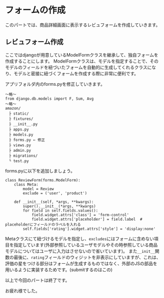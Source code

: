 # フォームの作成
このパートでは、商品詳細画面に表示するレビュフォームを作成していきます。

## レビュフォーム作成
ここではdjangoが用意しているModelFormクラスを継承して、独自フォームを作成することにします。
ModelFormクラスは、モデルを指定することで、そのモデルのフィールドを紐づいたフォームを自動的に生成してくれるクラスになり、モデルと密接に紐づくフォームを作成する際に非常に便利です。

アプリフォルダ内のforms.pyを修正していきます。
```
〜略〜
from django.db.models import F, Sum, Avg
〜略〜
amazon/
　├ static/
　├ fixtures/
　├ __init__.py
　├ apps.py
　├ models.py
　├ forms.py ← 修正
　├ views.py　
　├ admin.py
　├ migrations/
　└ test.py
```

forms.pyに以下を追加しましょう。
```
class ReviewForm(forms.ModelForm):
    class Meta:
        model = Review
        exclude = ('user', 'product')

    def __init__(self, *args, **kwargs):
        super().__init__(*args, **kwargs)
        for field in self.fields.values():
            field.widget.attrs['class'] = 'form-control'
            field.widget.attrs['placeholder'] = field.label  # placeholderにフィールドのラベルを入れる
        self.fields['rating'].widget.attrs['style'] = 'display:none'

```

Metaクラスにて紐づけるモデルを指定し、`excludes`にはフォームに含めない項目を指定しています(外部参照しているユーザモデルやその時参照している商品モデルについてはユーザに入力はさせないので省いています)。
また`__init__`関数の最後に、`rating`フィールドのウィジットを非表示にしていますが、これは、評価の星をつける部分はフォームが生成するものではなく、外部のJSの部品を用いるように実装するためです。(submitするのはこの)

以上で今回のパートは終了です。

お疲れ様でした。
